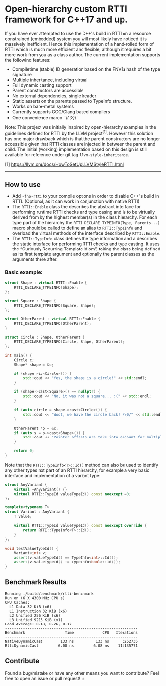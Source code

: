 # Open-hierarchy custom RTTI framework for C++17 and up.

If you have ever attempted to use the C++'s build in RTTI on a resource constrained (embedded) system you will most likely have noticed it is massively inefficient. Hence this implementation of a hand-rolled form of RTTI which is much more efficient and flexible, although it requires a bit more work from you as a class author. The current implementation supports the following features:

 - Compiletime (stable) ID generation based on the FNV1a hash of the type signature
 - Multiple inheritance, including virtual
 - Full dynamic casting support
 - Parent constructors are accessible
 - No external dependencies, single header
 - Static asserts on the parents passed to TypeInfo structure.
 - Works on bare-metal systems
 - Currently supports GCC/Clang based compilers
 - One convenience marco ¯\\_(ツ)_/¯

Note: This project was initially inspired by open-hierarchy examples in the guidelines defined for RTTI by the LLVM project<sup>[1]</sup>. However this solution has one major drawback which is that the parent constructors are no longer accessible given that RTTI classes are injected in between the parent and child. The initial (working) implementation based on this design is still available for reference under git tag `llvm-style-inheritance`.

[1] https://llvm.org/docs/HowToSetUpLLVMStyleRTTI.html

---

## How to use

 - Add `-fno-rtti` to your compile options in order to disable C++'s build in RTTI. (Optional, as it can work in conjunction with native RTTI)
 - The `RTTI::Enable` class the describes the abstract interface for performing runtime RTTI checks and type casing and is to be virtually derived from by the highest member(s) in the class hierarchy. For each type part of the hierarchy the `RTTI_DECLARE_TYPEINFO(Type, Parents...)` macro should be called to define an alias to `RTTI::TypeInfo` and overload the virtual methods of the interface described by `RTTI::Enable`.
 - The `RTTI::TypeInfo` class defines the type information and a describes the static interface for performing RTTI checks and type casting. It uses the “Curiously Recurring Template Idiom”, taking the class being defined as its first template argument and optionally the parent classes as the arguments there after.

### Basic example:

```c++
struct Shape : virtual RTTI::Enable {
    RTTI_DECLARE_TYPEINFO(Shape);
};

struct Square : Shape {
    RTTI_DECLARE_TYPEINFO(Square, Shape);
};

struct OtherParent : virtual RTTI::Enable {
    RTTI_DECLARE_TYPEINFO(OtherParent);
}

struct Circle : Shape, OtherParent {
    RTTI_DECLARE_TYPEINFO(Circle, Shape, OtherParent);
};

int main() {
    Circle c;
    Shape* shape = &c;

    if (shape->is<Circle>()) {
        std::cout << "Yes, the shape is a circle!" << std::endl;
    }

    if (shape->cast<Square>() == nullptr) {
        std::cout << "No, it was not a square... :(" << std::endl;        
    }

    if (auto circle = shape->cast<Circle>()) {
        std::cout << "Woot, we have the circle back! \\0/" << std::endl;
    }

    OtherParent *p = &c;
    if (auto s = p->cast<Shape>()) {
        std::cout << "Pointer offsets are take into account for multiple inheritance hierarchies." << std::endl;
    }

    return 0;
}

```

Note that the `RTTI::TypeInfo<T>::Id()` method can also be used to identify any other types not part of an RTTI hierarchy, for example a very basic interface and implementation of a variant type:

```c++
struct AnyVariant {
    virtual ~AnyVariant() {}
    virtual RTTI::TypeId valueTypeId() const noexcept =0;
};

template<typename T>
struct Variant : AnyVariant {
    T value;

    virtual RTTI::TypeId valueTypeId() const noexcept override {
        return RTTI::TypeInfo<T>::Id();
    }
};

void testValueTypeId() {
    Variant<int> v;
    assert(v.valueTypeId() == TypeInfo<int>::Id());
    assert(v.valueTypeId() != TypeInfo<bool>::Id());
}
```

## Benchmark Results

```
Running ./build/benchmark/rtti-benchmark
Run on (6 X 4300 MHz CPU s)
CPU Caches:
  L1 Data 32 KiB (x6)
  L1 Instruction 32 KiB (x6)
  L2 Unified 256 KiB (x6)
  L3 Unified 9216 KiB (x1)
Load Average: 0.48, 0.26, 0.17
------------------------------------------------------------
Benchmark                  Time             CPU   Iterations
------------------------------------------------------------
NativeDynamicCast        133 ns          133 ns      5252735
RttiDynamicCast         6.08 ns         6.08 ns    114135771
```

## Contribute

Found a bug/mistake or have any other means you want to contribute? Feel free to open an issue or pull request! :)
